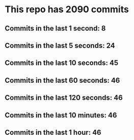 # This repo has 2090 commits

## Commits in the last 1 second: 8
## Commits in the last 5 seconds: 24
## Commits in the last 10 seconds: 45
## Commits in the last 60 seconds: 46
## Commits in the last 120 seconds: 46
## Commits in the last 10 minutes: 46
## Commits in the last 1 hour: 46
